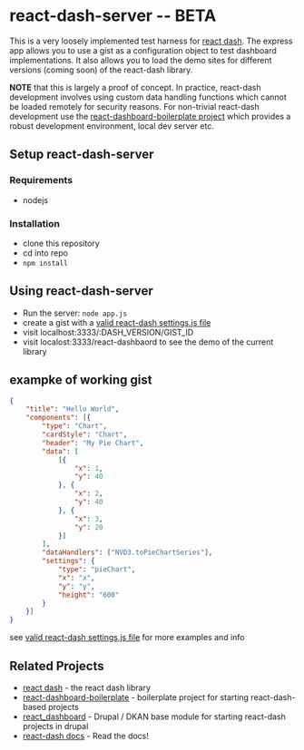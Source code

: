 # react-dash-server -- BETA
This is a very loosely implemented test harness for [react dash](https://github.com/NuCivic/react-dashboard). The express app allows you to use a gist as a configuration object to test dashboard implementations. It also allows you to load the demo sites for different versions (coming soon) of the react-dash library.

**NOTE** that this is largely a proof of concept. In practice, react-dash development involves using custom data handling functions which cannot be loaded remotely for security reasons. For non-trivial react-dash development use the [react-dashboard-boilerplate project](https://github.com/NuCivic/react-dashboard-boilerplate) which provides a robust development environment, local dev server etc.

## Setup react-dash-server
### Requirements
* nodejs

### Installation
* clone this repository
* cd into repo
* `npm install`

## Using react-dash-server
* Run the server: `node app.js`
* create a gist with a [valid react-dash settings.js file](http://react-dashboard.readthedocs.io/en/latest/development/settings.js.html)
* visit localhost:3333/:DASH_VERSION/GIST_ID
* visit localost:3333/react-dashbaord to see the demo of the current library

## exampke of working gist
```json
{
	"title": "Hello World",
	"components": [{
		"type": "Chart",
		"cardStyle": "Chart",
		"header": "My Pie Chart",
		"data": [
			[{
				"x": 1,
				"y": 40
			}, {
				"x": 2,
				"y": 40
			}, {
				"x": 3,
				"y": 20
			}]
		],
		"dataHandlers": ["NVD3.toPieChartSeries"],
		"settings": {
			"type": "pieChart",
			"x": "x",
			"y": "y",
			"height": "600"
		}
	}]
}
```
see [valid react-dash settings.js file](http://react-dashboard.readthedocs.io/en/latest/development/settings.js.html) for more examples and info

## Related Projects
* [react dash](https://github.com/NuCivic/react-dashboard) - the react dash library
* [react-dashboard-boilerplate](https://github.com/NuCivic/react-dashboard-boilerplate) - boilerplate project for starting react-dash-based projects 
* [react_dashboard](https://github.com/NuCivic/react_dashboard) - Drupal / DKAN base module for starting react-dash projects in drupal
* [react-dash docs](http://react-dashboard.readthedocs.io/en/latest/) - Read the docs!
